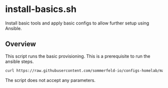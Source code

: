 # install-basics.sh

Install basic tools and apply basic configs to allow further setup using Ansible.

## Overview

This script runs the basic provisioning. This is a prerequisite to run the ansible steps.

```bash
curl https://raw.githubusercontent.com/sommerfeld-io/configs-homelab/main/components/bootstrap/basics.sh | bash -
```

The script does not accept any parameters.


